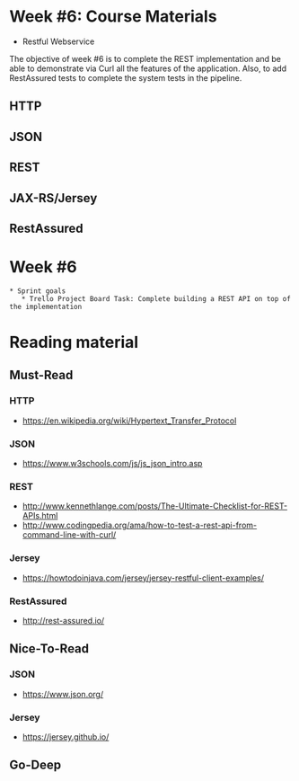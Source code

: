 # Week #6: Course Materials
  * Restful Webservice

The objective of week #6 is to complete the REST implementation and be able to demonstrate via Curl all the features 
of the application. Also, to add RestAssured tests to complete the system tests in the pipeline.

## HTTP

## JSON

## REST

## JAX-RS/Jersey

## RestAssured

# Week #6

    * Sprint goals
       * Trello Project Board Task: Complete building a REST API on top of the implementation
     
# Reading material

## Must-Read

### HTTP
  * https://en.wikipedia.org/wiki/Hypertext_Transfer_Protocol
  
### JSON
  * https://www.w3schools.com/js/js_json_intro.asp

### REST
  * http://www.kennethlange.com/posts/The-Ultimate-Checklist-for-REST-APIs.html
  * http://www.codingpedia.org/ama/how-to-test-a-rest-api-from-command-line-with-curl/
  
### Jersey
  * https://howtodoinjava.com/jersey/jersey-restful-client-examples/
  
### RestAssured
  * http://rest-assured.io/

## Nice-To-Read

### JSON
  * https://www.json.org/

### Jersey
  * https://jersey.github.io/

## Go-Deep

  
